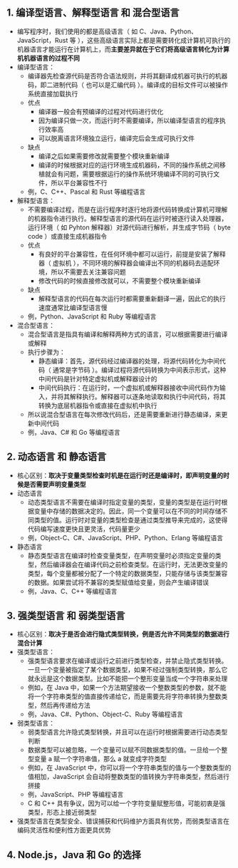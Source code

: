 ## 1. 编译型语言、解释型语言 和 混合型语言

- 编写程序时，我们使用的都是高级语言（ 如 C、Java、Python、JavaScript，Rust 等 ），这些高级语言实际上都是需要转化成计算机可执行的机器语言才能运行在计算机上，而**主要差异就在于它们将高级语言转化为计算机机器语言的过程不同**
- 编译型语言：
  - 编译器先检查源代码是否符合语法规则，并将其翻译成机器可执行的机器码，即二进制代码（ 也可以是汇编代码 ）。编译成的目标文件可以被操作系统直接加载执行
  - 优点
    - 编译器一般会有预编译的过程对代码进行优化
    - 因为编译只做一次，而运行时不需要编译，所以编译型语言的程序执行效率高
    - 可以脱离语言环境独立运行，编译完后会生成可执行文件
  - 缺点
    - 编译之后如果需要修改就需要整个模块重新编译
    - 编译的时候根据对应的运行环境生成机器码，不同的操作系统之间移植就会有问题，需要根据运行的操作系统环境编译不同的可执行文件，所以平台兼容性不行
  - 例，C、C++、Pascal 和 Rust 等编程语言
- 解释型语言：
  - 不需要编译过程，而是在运行程序时逐行地将源代码转换成计算机可理解的机器指令进行执行。解释型语言的源代码在运行时被逐行读入处理器，运行环境（ 如 Pyhton 解释器）对源代码进行解析，并生成字节码（ byte code ）或直接生成机器指令
  - 优点
    - 有良好的平台兼容性，在任何环境中都可以运行，前提是安装了解释器（ 虚拟机 ），不同环境的解释器会编译出不同的机器码去适配环境，所以不需要去关注兼容问题
    - 修改代码的时候直接修改就可以，不需要整个模块重新编译
  - 缺点
    - 解释型语言的代码在每次运行时都需要重新翻译一遍，因此它的执行速度通常比编译型语言慢
  - 例，Python、JavaScript 和 Ruby 等编程语言
- 混合型语言：
  - 混合型语言是指具有编译和解释两种方式的语言，可以根据需要进行编译或解释
  - 执行步骤为：
    - 静态编译：首先，源代码经过编译器的处理，将源代码转化为中间代码（ 通常是字节码 ）。编译过程将源代码转换为中间表示形式，这种中间代码是针对特定虚拟机或解释器设计的
    - 中间代码执行：在运行时，一个虚拟机或解释器接收中间代码作为输入，并将其解释执行。解释器可以逐条地读取和执行中间代码，将其转换为底层机器指令或直接在虚拟机中执行
  - 所以说混合型语言在每次修改代码后，还是需要重新进行静态编译，来更新中间代码
  - 例，Java、C# 和 Go 等编程语言

## 2. 动态语言 和 静态语言

- 核心区别：**取决于变量类型检查时机是在运行时还是编译时，即声明变量的时候是否需要声明变量类型**
- 动态语言
  - 动态类型语言不需要在编译时指定变量的类型，变量的类型是在运行时根据变量中存储的数据决定的。因此，同一个变量可以在不同的时间存储不同类型的值。运行时对变量的类型检查是通过类型推导来完成的，这使得代码编写速度更快且更灵活，代码量更少
  - 例，Object-C、C#、JavaScript、PHP、Python、Erlang 等编程语言
- 静态语言
  - 静态类型语言在编译时检查变量类型，在声明变量时必须指定变量的类型，然后编译器会在编译代码之前检查类型。在运行时，无法更改变量的类型，每个变量都被分配了一个特定的数据类型，只能存储与该类型兼容的数据。如果尝试将不兼容的类型赋值给变量，则会产生编译错误
  - 例，Java、C、C++ 等编程语言

## 3. 强类型语言 和 弱类型语言

- 核心区别：**取决于是否会进行隐式类型转换，例是否允许不同类型的数据进行混合计算**
- 强类型语言：
  - 强类型语言要求在编译或运行之前进行类型检查，并禁止隐式类型转换。一旦一个变量被指定了某个数据类型，如果不经过强制类型转换，那么它就永远是这个数据类型。比如不能把一个整形变量当成一个字符串来处理
  - 例如，在 Java 中，如果一个方法期望接收一个整数类型的参数，就不能将一个字符串类型的值直接传递给它，而是需要先将字符串转换为整数类型，然后再传递给方法
  - 例，Java、C#、Python、Object-C、Ruby 等编程语言
- 弱类型语言：
  - 弱类型语言允许隐式类型转换，并且可以在运行时根据需要进行动态类型判断
  - 数据类型可以被忽略，一个变量可以赋不同数据类型的值。一旦给一个整型变量 a 赋一个字符串值，那么 a 就变成字符类型
  - 例如，在 JavaScript 中，你可以将一个字符串类型的值与一个整数类型的值相加，JavaScript 会自动将整数类型的值转换为字符串类型，然后进行拼接
  - 例，JavaScript、PHP 等编程语言
  - C 和 C++ 具有争议，因为可以给一个字符变量赋整形值，可能初衷是强类型，形态上接近弱类型
- 强类型语言在类型安全、错误捕获和代码维护方面具有优势，而弱类型语言在编码灵活性和便利性方面更具优势

## 4. Node.js，Java 和 Go 的选择
